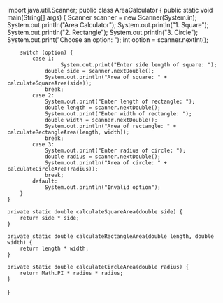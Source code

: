 import java.util.Scanner;
public class AreaCalculator {
    public static void main(String[] args) {
        Scanner scanner = new Scanner(System.in);
        System.out.println("Area Calculator");
        System.out.println("1. Square");
        System.out.println("2. Rectangle");
        System.out.println("3. Circle");
        System.out.print("Choose an option: ");
        int option = scanner.nextInt();

        switch (option) {
            case 1:
                     System.out.print("Enter side length of square: ");
                double side = scanner.nextDouble();
                System.out.println("Area of square: " + calculateSquareArea(side));
                break;
            case 2:
                System.out.print("Enter length of rectangle: ");
                double length = scanner.nextDouble();
                System.out.print("Enter width of rectangle: ");
                double width = scanner.nextDouble();
                System.out.println("Area of rectangle: " + calculateRectangleArea(length, width));
                break;
            case 3:
                System.out.print("Enter radius of circle: ");
                double radius = scanner.nextDouble();
                System.out.println("Area of circle: " + calculateCircleArea(radius));
                break;
            default:
                System.out.println("Invalid option");
        }
    }

    private static double calculateSquareArea(double side) {
        return side * side;
    }

    private static double calculateRectangleArea(double length, double width) {
        return length * width;
    }

    private static double calculateCircleArea(double radius) {
        return Math.PI * radius * radius;
    }
}
